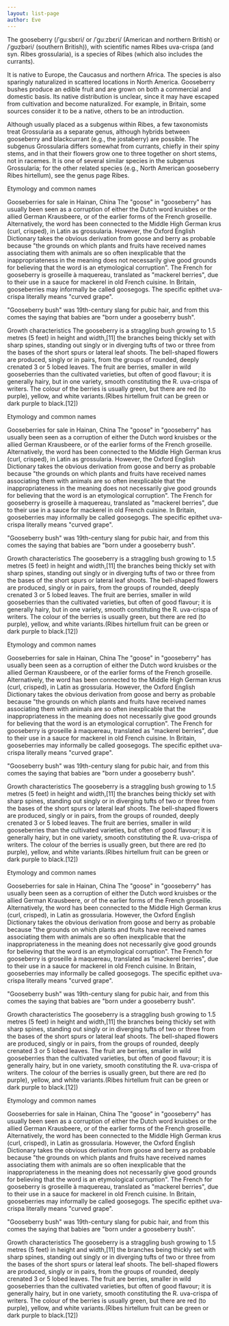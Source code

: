 ```yaml
---
layout: list-page
author: Eve
---
```


The gooseberry (/ˈɡuːsbɛri/ or /ˈɡuːzbɛri/ (American and northern British) or /ˈɡʊzbəri/ (southern British)), with scientific names Ribes uva-crispa (and syn. Ribes grossularia), is a species of Ribes (which also includes the currants).

<!--more-->

It is native to Europe, the Caucasus and northern Africa. The species is also sparingly naturalized in scattered locations in North America. Gooseberry bushes produce an edible fruit and are grown on both a commercial and domestic basis. Its native distribution is unclear, since it may have escaped from cultivation and become naturalized. For example, in Britain, some sources consider it to be a native, others to be an introduction.

Although usually placed as a subgenus within Ribes, a few taxonomists treat Grossularia as a separate genus, although hybrids between gooseberry and blackcurrant (e.g., the jostaberry) are possible. The subgenus Grossularia differs somewhat from currants, chiefly in their spiny stems, and in that their flowers grow one to three together on short stems, not in racemes. It is one of several similar species in the subgenus Grossularia; for the other related species (e.g., North American gooseberry Ribes hirtellum), see the genus page Ribes.

Etymology and common names

Gooseberries for sale in Hainan, China
The "goose" in "gooseberry" has usually been seen as a corruption of either the Dutch word kruisbes or the allied German Krausbeere, or of the earlier forms of the French groseille. Alternatively, the word has been connected to the Middle High German krus (curl, crisped), in Latin as grossularia. However, the Oxford English Dictionary takes the obvious derivation from goose and berry as probable because "the grounds on which plants and fruits have received names associating them with animals are so often inexplicable that the inappropriateness in the meaning does not necessarily give good grounds for believing that the word is an etymological corruption". The French for gooseberry is groseille à maquereau, translated as "mackerel berries", due to their use in a sauce for mackerel in old French cuisine. In Britain, gooseberries may informally be called goosegogs. The specific epithet uva-crispa literally means "curved grape".

"Gooseberry bush" was 19th-century slang for pubic hair, and from this comes the saying that babies are "born under a gooseberry bush".

Growth characteristics
The gooseberry is a straggling bush growing to 1.5 metres (5 feet) in height and width,[11] the branches being thickly set with sharp spines, standing out singly or in diverging tufts of two or three from the bases of the short spurs or lateral leaf shoots. The bell-shaped flowers are produced, singly or in pairs, from the groups of rounded, deeply crenated 3 or 5 lobed leaves. The fruit are berries, smaller in wild gooseberries than the cultivated varieties, but often of good flavour; it is generally hairy, but in one variety, smooth constituting the R. uva-crispa of writers. The colour of the berries is usually green, but there are red (to purple), yellow, and white variants.(Ribes hirtellum fruit can be green or dark purple to black.[12])

Etymology and common names

Gooseberries for sale in Hainan, China
The "goose" in "gooseberry" has usually been seen as a corruption of either the Dutch word kruisbes or the allied German Krausbeere, or of the earlier forms of the French groseille. Alternatively, the word has been connected to the Middle High German krus (curl, crisped), in Latin as grossularia. However, the Oxford English Dictionary takes the obvious derivation from goose and berry as probable because "the grounds on which plants and fruits have received names associating them with animals are so often inexplicable that the inappropriateness in the meaning does not necessarily give good grounds for believing that the word is an etymological corruption". The French for gooseberry is groseille à maquereau, translated as "mackerel berries", due to their use in a sauce for mackerel in old French cuisine. In Britain, gooseberries may informally be called goosegogs. The specific epithet uva-crispa literally means "curved grape".

"Gooseberry bush" was 19th-century slang for pubic hair, and from this comes the saying that babies are "born under a gooseberry bush".

Growth characteristics
The gooseberry is a straggling bush growing to 1.5 metres (5 feet) in height and width,[11] the branches being thickly set with sharp spines, standing out singly or in diverging tufts of two or three from the bases of the short spurs or lateral leaf shoots. The bell-shaped flowers are produced, singly or in pairs, from the groups of rounded, deeply crenated 3 or 5 lobed leaves. The fruit are berries, smaller in wild gooseberries than the cultivated varieties, but often of good flavour; it is generally hairy, but in one variety, smooth constituting the R. uva-crispa of writers. The colour of the berries is usually green, but there are red (to purple), yellow, and white variants.(Ribes hirtellum fruit can be green or dark purple to black.[12])

Etymology and common names

Gooseberries for sale in Hainan, China
The "goose" in "gooseberry" has usually been seen as a corruption of either the Dutch word kruisbes or the allied German Krausbeere, or of the earlier forms of the French groseille. Alternatively, the word has been connected to the Middle High German krus (curl, crisped), in Latin as grossularia. However, the Oxford English Dictionary takes the obvious derivation from goose and berry as probable because "the grounds on which plants and fruits have received names associating them with animals are so often inexplicable that the inappropriateness in the meaning does not necessarily give good grounds for believing that the word is an etymological corruption". The French for gooseberry is groseille à maquereau, translated as "mackerel berries", due to their use in a sauce for mackerel in old French cuisine. In Britain, gooseberries may informally be called goosegogs. The specific epithet uva-crispa literally means "curved grape".

"Gooseberry bush" was 19th-century slang for pubic hair, and from this comes the saying that babies are "born under a gooseberry bush".

Growth characteristics
The gooseberry is a straggling bush growing to 1.5 metres (5 feet) in height and width,[11] the branches being thickly set with sharp spines, standing out singly or in diverging tufts of two or three from the bases of the short spurs or lateral leaf shoots. The bell-shaped flowers are produced, singly or in pairs, from the groups of rounded, deeply crenated 3 or 5 lobed leaves. The fruit are berries, smaller in wild gooseberries than the cultivated varieties, but often of good flavour; it is generally hairy, but in one variety, smooth constituting the R. uva-crispa of writers. The colour of the berries is usually green, but there are red (to purple), yellow, and white variants.(Ribes hirtellum fruit can be green or dark purple to black.[12])

Etymology and common names

Gooseberries for sale in Hainan, China
The "goose" in "gooseberry" has usually been seen as a corruption of either the Dutch word kruisbes or the allied German Krausbeere, or of the earlier forms of the French groseille. Alternatively, the word has been connected to the Middle High German krus (curl, crisped), in Latin as grossularia. However, the Oxford English Dictionary takes the obvious derivation from goose and berry as probable because "the grounds on which plants and fruits have received names associating them with animals are so often inexplicable that the inappropriateness in the meaning does not necessarily give good grounds for believing that the word is an etymological corruption". The French for gooseberry is groseille à maquereau, translated as "mackerel berries", due to their use in a sauce for mackerel in old French cuisine. In Britain, gooseberries may informally be called goosegogs. The specific epithet uva-crispa literally means "curved grape".

"Gooseberry bush" was 19th-century slang for pubic hair, and from this comes the saying that babies are "born under a gooseberry bush".

Growth characteristics
The gooseberry is a straggling bush growing to 1.5 metres (5 feet) in height and width,[11] the branches being thickly set with sharp spines, standing out singly or in diverging tufts of two or three from the bases of the short spurs or lateral leaf shoots. The bell-shaped flowers are produced, singly or in pairs, from the groups of rounded, deeply crenated 3 or 5 lobed leaves. The fruit are berries, smaller in wild gooseberries than the cultivated varieties, but often of good flavour; it is generally hairy, but in one variety, smooth constituting the R. uva-crispa of writers. The colour of the berries is usually green, but there are red (to purple), yellow, and white variants.(Ribes hirtellum fruit can be green or dark purple to black.[12])

Etymology and common names

Gooseberries for sale in Hainan, China
The "goose" in "gooseberry" has usually been seen as a corruption of either the Dutch word kruisbes or the allied German Krausbeere, or of the earlier forms of the French groseille. Alternatively, the word has been connected to the Middle High German krus (curl, crisped), in Latin as grossularia. However, the Oxford English Dictionary takes the obvious derivation from goose and berry as probable because "the grounds on which plants and fruits have received names associating them with animals are so often inexplicable that the inappropriateness in the meaning does not necessarily give good grounds for believing that the word is an etymological corruption". The French for gooseberry is groseille à maquereau, translated as "mackerel berries", due to their use in a sauce for mackerel in old French cuisine. In Britain, gooseberries may informally be called goosegogs. The specific epithet uva-crispa literally means "curved grape".

"Gooseberry bush" was 19th-century slang for pubic hair, and from this comes the saying that babies are "born under a gooseberry bush".

Growth characteristics
The gooseberry is a straggling bush growing to 1.5 metres (5 feet) in height and width,[11] the branches being thickly set with sharp spines, standing out singly or in diverging tufts of two or three from the bases of the short spurs or lateral leaf shoots. The bell-shaped flowers are produced, singly or in pairs, from the groups of rounded, deeply crenated 3 or 5 lobed leaves. The fruit are berries, smaller in wild gooseberries than the cultivated varieties, but often of good flavour; it is generally hairy, but in one variety, smooth constituting the R. uva-crispa of writers. The colour of the berries is usually green, but there are red (to purple), yellow, and white variants.(Ribes hirtellum fruit can be green or dark purple to black.[12])
